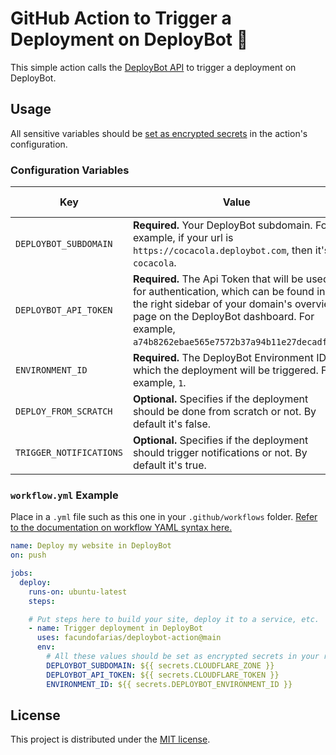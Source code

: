 # GitHub Action to Trigger a Deployment on DeployBot 🚀

This simple action calls the [DeployBot API](https://deploybot.com/api/deployments#trigger-deployment) to trigger a deployment on DeployBot.


## Usage

All sensitive variables should be [set as encrypted secrets](https://help.github.com/en/articles/virtual-environments-for-github-actions#creating-and-using-secrets-encrypted-variables) in the action's configuration.

### Configuration Variables

| Key                     | Value                                                                                                                                                                                                                         | Suggested Type | Required |
|-------------------------|-------------------------------------------------------------------------------------------------------------------------------------------------------------------------------------------------------------------------------| ------------- | ------------- |
| `DEPLOYBOT_SUBDOMAIN`   | **Required.** Your DeployBot subdomain. For example, if your url is `https://cocacola.deploybot.com`, then it's `cocacola`.                                                                                                   | `secret` | **Yes** |
| `DEPLOYBOT_API_TOKEN`   | **Required.** The Api Token that will be used for authentication, which can be found in the right sidebar of your domain's overview page on the DeployBot dashboard. For example, `a74b8262ebae565e7572b37a94b11e27decadf05`. | `secret` | **Yes** |
| `ENVIRONMENT_ID`        | **Required.** The DeployBot Environment ID in which the deployment will be triggered. For example, `1`.                                                                                                                       | `secret` | **Yes** |
| `DEPLOY_FROM_SCRATCH`   | **Optional.** Specifies if the deployment should be done from scratch or not. By default it's false.                                                                                                                          | `env` | No |
| `TRIGGER_NOTIFICATIONS` | **Optional.** Specifies if the deployment should trigger notifications or not. By default it's true.                                                                                                                          | `env` | No |


### `workflow.yml` Example

Place in a `.yml` file such as this one in your `.github/workflows` folder. [Refer to the documentation on workflow YAML syntax here.](https://help.github.com/en/articles/workflow-syntax-for-github-actions)

```yaml
name: Deploy my website in DeployBot
on: push

jobs:
  deploy:
    runs-on: ubuntu-latest
    steps:

    # Put steps here to build your site, deploy it to a service, etc.
    - name: Trigger deployment in DeployBot
      uses: facundofarias/deploybot-action@main
      env:
        # All these values should be set as encrypted secrets in your repository settings
        DEPLOYBOT_SUBDOMAIN: ${{ secrets.CLOUDFLARE_ZONE }}
        DEPLOYBOT_API_TOKEN: ${{ secrets.CLOUDFLARE_TOKEN }}
        ENVIRONMENT_ID: ${{ secrets.DEPLOYBOT_ENVIRONMENT_ID }}
```

## License

This project is distributed under the [MIT license](LICENSE.md).